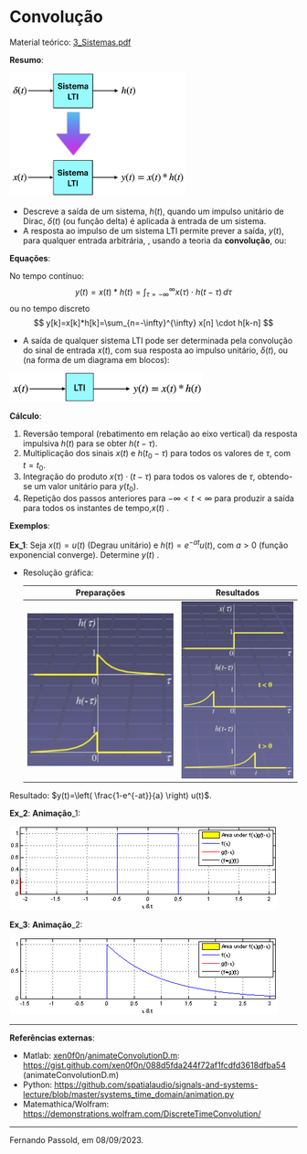 # Convolução

Material teórico:  [3_Sistemas.pdf](3_Sistemas.pdf) 

**Resumo**:

<img src="figuras/conv_1.png" alt="conv_1" style="zoom:30%;" />

- Descreve a saída de um sistema, $h(t)$, quando um impulso unitário de Dirac, $\delta(t)$ (ou função delta) é aplicada à entrada de um sistema.
- A resposta ao impulso de um sistema LTI permite prever a saída, $y(t)$, para qualquer entrada arbitrária, , usando a teoria da **convolução**, ou:

**Equações**:

No tempo contínuo:
$$
y(t)=x(t) * h(t)=\int_{\tau=-\infty}^{\infty} x(\tau) \cdot h(t-\tau) \, d\tau
$$
ou no tempo discreto
$$
y[k]=x[k]*h[k]=\sum_{n=-\infty}^{\infty} x[n] \cdot h[k-n]
$$

- A saída de qualquer sistema LTI pode ser determinada pela convolução do sinal de entrada $x(t)$, com sua resposta ao impulso unitário, $\delta(t)$, ou (na forma de um diagrama em blocos):

<img src="figuras/conv_2.png" alt="conv_2" style="zoom:33%;" />

**Cálculo**:

1. Reversão temporal (rebatimento em relação ao eixo vertical) da resposta impulsiva $h(t)$ para se obter $h(t-\tau)$.
2. Multiplicação dos sinais $x(t)$ e $h(t_0-\tau)$ para todos os valores de $\tau$, com $t=t_0$.
3. Integração do produto $x(\tau)\cdot(t-\tau)$ para todos os valores de $\tau$, obtendo-se um valor unitário para $y(t_0)$.
4. Repetição dos passos anteriores para $-\infty<t<\infty$ para produzir a saída para todos os instantes de tempo,$x(t)$ .

**Exemplos**:

**Ex_1**: Seja $x(t)=u(t)$ (Degrau unitário) e $h(t)=e^{-at}u(t)$, com $a>0$ (função exponencial converge). Determine $y(t)$ .

- Resolução gráfica:
  
    | Preparações | Resultados |
    | :---: | :---: |
    | ![conv_3](figuras/conv_3.png) | ![conv_4](figuras/conv_4.png) |
    

Resultado: $y(t)=\left( \frac{1-e^{-at}}{a} \right) u(t)$.

**Ex_2**: **Animação**_1:

![Convolution_of_box_signal_with_itself2](figuras/Convolution_of_box_signal_with_itself2.gif)

**Ex_3**: **Animação**_2:

![Convolution_of_spiky_function_with_box2](figuras/Convolution_of_spiky_function_with_box2.gif)

----

**Referências externas**:

- Matlab: [xen0f0n](https://gist.github.com/xen0f0n)/[animateConvolutionD.m](https://gist.github.com/xen0f0n/088d5fda244f72af1fcdfd3618dfba54): https://gist.github.com/xen0f0n/088d5fda244f72af1fcdfd3618dfba54  (animateConvolutionD.m)
- Python: https://github.com/spatialaudio/signals-and-systems-lecture/blob/master/systems_time_domain/animation.py 
- Matemathica/Wolfram: https://demonstrations.wolfram.com/DiscreteTimeConvolution/

----

Fernando Passold, em 08/09/2023.

